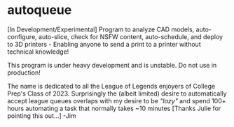 # autoqueue
[In Development/Experimental] Program to analyze CAD models, auto-configure, auto-slice, check for NSFW content, auto-schedule, and deploy to 3D printers - Enabling anyone to send a print to a printer without technical knowledge!

This program is under heavy development and is unstable. Do not use in production!

The name is dedicated to all the League of Legends enjoyers of College Prep's Class of 2023. Surprisingly the (albeit limited) desire to automatically accept league queues overlaps with my desire to be *"lazy"* and spend 100+ hours automating a task that normally takes ~10 minutes [Thanks Julie for pointing this out...] -Jim
